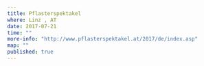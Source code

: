 ```yaml
---
title: Pflasterspektakel
where: Linz , AT 
date: 2017-07-21
time: ""
more-info: "http://www.pflasterspektakel.at/2017/de/index.asp"
map: ""
published: true
---
```

